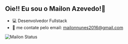 ## Oie!! Eu sou o Mailon Azevedo!👋


- 💻 Desenvolvedor Fullstack
- 📧 me contate pelo email: mailonnunes2016@gmail.com

![Mailon Status](https://github-readme-stats.vercel.app/api?username=mailonnuunes&show_icons=true&theme=tokyonight)


